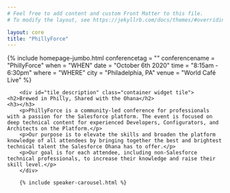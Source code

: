 ```yaml
---
# Feel free to add content and custom Front Matter to this file.
# To modify the layout, see https://jekyllrb.com/docs/themes/#overriding-theme-defaults

layout: core
title: "PhillyForce"
---
```

<div class="container-flex">
        {% include homepage-jumbo.html
                conferencetag = ""
                conferencename = "PhillyForce"
                when = "WHEN"
                date = "October 6th 2020"
                time = "8:15am - 6:30pm"
                where = "WHERE"
                city = "Philadelphia, PA"
                venue = "World Café Live"
        %}

        <div id="tile_description" class="container widget tile">
	<h2>Brewed in Philly, Shared with the Ohana</h2>
	<h3></h3>
        <p>PhillyForce is a community-led conference for professionals with a passion for the Salesforce platform. The event is focused on deep technical content for experienced Developers, Configurators, and Architects on the Platform.</p>
        <p>Our purpose is to elevate the skills and broaden the platform knowledge of all attendees by bringing together the best and brightest technical talent the Salesforce Ohana has to offer.</p>
        <p>Our goal is for each attendee, including non-Salesforce technical professionals, to increase their knowledge and raise their skill level.</p>
        </div>

        {% include speaker-carousel.html %}

</div>
